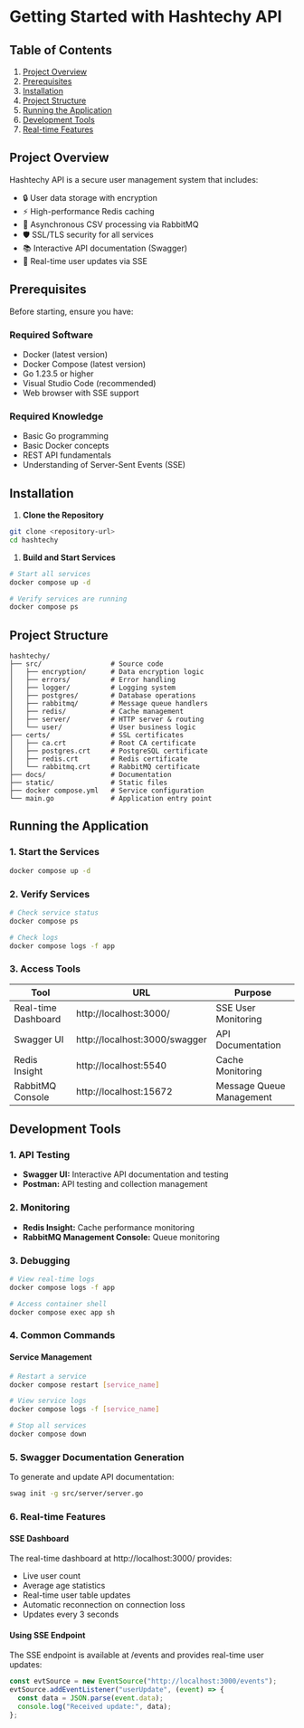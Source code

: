 # Getting Started with Hashtechy API

## Table of Contents

1. [Project Overview](#project-overview)
2. [Prerequisites](#prerequisites)
3. [Installation](#installation)
4. [Project Structure](#project-structure)
5. [Running the Application](#running-the-application)
6. [Development Tools](#development-tools)
7. [Real-time Features](#real-time-features)

## Project Overview

Hashtechy API is a secure user management system that includes:

- 🔒 User data storage with encryption
- ⚡ High-performance Redis caching
- 📨 Asynchronous CSV processing via RabbitMQ
- 🛡️ SSL/TLS security for all services
- 📚 Interactive API documentation (Swagger)
- 🔄 Real-time user updates via SSE

## Prerequisites

Before starting, ensure you have:

### Required Software

- Docker (latest version)
- Docker Compose (latest version)
- Go 1.23.5 or higher
- Visual Studio Code (recommended)
- Web browser with SSE support

### Required Knowledge

- Basic Go programming
- Basic Docker concepts
- REST API fundamentals
- Understanding of Server-Sent Events (SSE)

## Installation

1. **Clone the Repository**

```bash
git clone <repository-url>
cd hashtechy
```

1. **Build and Start Services**

```bash
# Start all services
docker compose up -d

# Verify services are running
docker compose ps
```

## Project Structure

```plaintext
hashtechy/
├── src/                 # Source code
│   ├── encryption/      # Data encryption logic
│   ├── errors/          # Error handling
│   ├── logger/          # Logging system
│   ├── postgres/        # Database operations
│   ├── rabbitmq/        # Message queue handlers
│   ├── redis/           # Cache management
│   ├── server/          # HTTP server & routing
│   └── user/            # User business logic
├── certs/               # SSL certificates
│   ├── ca.crt           # Root CA certificate
│   ├── postgres.crt     # PostgreSQL certificate
│   ├── redis.crt        # Redis certificate
│   └── rabbitmq.crt     # RabbitMQ certificate
├── docs/                # Documentation
├── static/              # Static files
├── docker compose.yml   # Service configuration
└── main.go              # Application entry point
```

## Running the Application

### 1. Start the Services

```bash
docker compose up -d
```

### 2. Verify Services

```bash
# Check service status
docker compose ps

# Check logs
docker compose logs -f app
```

### 3. Access Tools

| Tool                | URL                           | Purpose                  |
| ------------------- | ----------------------------- | ------------------------ |
| Real-time Dashboard | http://localhost:3000/        | SSE User Monitoring      |
| Swagger UI          | http://localhost:3000/swagger | API Documentation        |
| Redis Insight       | http://localhost:5540         | Cache Monitoring         |
| RabbitMQ Console    | http://localhost:15672        | Message Queue Management |

## Development Tools

### 1. API Testing

- **Swagger UI:** Interactive API documentation and testing
- **Postman:** API testing and collection management

### 2. Monitoring

- **Redis Insight:** Cache performance monitoring
- **RabbitMQ Management Console:** Queue monitoring

### 3. Debugging

```bash
# View real-time logs
docker compose logs -f app

# Access container shell
docker compose exec app sh
```

### 4. Common Commands

#### Service Management

```bash
# Restart a service
docker compose restart [service_name]

# View service logs
docker compose logs -f [service_name]

# Stop all services
docker compose down
```

### 5. Swagger Documentation Generation

To generate and update API documentation:

```bash
swag init -g src/server/server.go
```

### 6. Real-time Features

#### SSE Dashboard

The real-time dashboard at http://localhost:3000/ provides:

- Live user count
- Average age statistics
- Real-time user table updates
- Automatic reconnection on connection loss
- Updates every 3 seconds

#### Using SSE Endpoint

The SSE endpoint is available at /events and provides real-time user updates:

```ts
const evtSource = new EventSource("http://localhost:3000/events");
evtSource.addEventListener("userUpdate", (event) => {
  const data = JSON.parse(event.data);
  console.log("Received update:", data);
};
```
